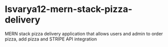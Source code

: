 # Isvarya12-mern-stack-pizza-delivery
MERN stack pizza delivery application that allows users and admin to order pizza, add pizza and STRIPE API integration
